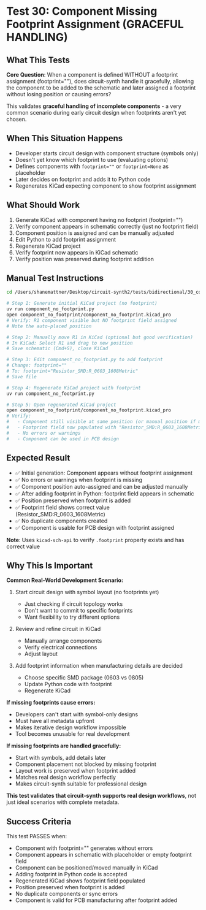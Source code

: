 # Test 30: Component Missing Footprint Assignment (GRACEFUL HANDLING)

## What This Tests

**Core Question**: When a component is defined WITHOUT a footprint assignment (footprint=""), does circuit-synth handle it gracefully, allowing the component to be added to the schematic and later assigned a footprint without losing position or causing errors?

This validates **graceful handling of incomplete components** - a very common scenario during early circuit design when footprints aren't yet chosen.

## When This Situation Happens

- Developer starts circuit design with component structure (symbols only)
- Doesn't yet know which footprint to use (evaluating options)
- Defines components with `footprint=""` or `footprint=None` as placeholder
- Later decides on footprint and adds it to Python code
- Regenerates KiCad expecting component to show footprint assignment

## What Should Work

1. Generate KiCad with component having no footprint (footprint="")
2. Verify component appears in schematic correctly (just no footprint field)
3. Component position is assigned and can be manually adjusted
4. Edit Python to add footprint assignment
5. Regenerate KiCad project
6. Verify footprint now appears in KiCad schematic
7. Verify position was preserved during footprint addition

## Manual Test Instructions

```bash
cd /Users/shanemattner/Desktop/circuit-synth2/tests/bidirectional/30_component_missing_footprint

# Step 1: Generate initial KiCad project (no footprint)
uv run component_no_footprint.py
open component_no_footprint/component_no_footprint.kicad_pro
# Verify: R1 component visible but NO footprint field assigned
# Note the auto-placed position

# Step 2: Manually move R1 in KiCad (optional but good verification)
# In KiCad: Select R1 and drag to new position
# Save schematic (Cmd+S), close KiCad

# Step 3: Edit component_no_footprint.py to add footprint
# Change: footprint=""
# To: footprint="Resistor_SMD:R_0603_1608Metric"
# Save file

# Step 4: Regenerate KiCad project with footprint
uv run component_no_footprint.py

# Step 5: Open regenerated KiCad project
open component_no_footprint/component_no_footprint.kicad_pro
# Verify:
#   - Component still visible at same position (or manual position if moved)
#   - Footprint field now populated with "Resistor_SMD:R_0603_1608Metric"
#   - No errors or warnings
#   - Component can be used in PCB design
```

## Expected Result

- ✅ Initial generation: Component appears without footprint assignment
- ✅ No errors or warnings when footprint is missing
- ✅ Component position auto-assigned and can be adjusted manually
- ✅ After adding footprint in Python: footprint field appears in schematic
- ✅ Position preserved when footprint is added
- ✅ Footprint field shows correct value (Resistor_SMD:R_0603_1608Metric)
- ✅ No duplicate components created
- ✅ Component is usable for PCB design with footprint assigned

**Note**: Uses `kicad-sch-api` to verify `.footprint` property exists and has correct value

## Why This Is Important

**Common Real-World Development Scenario:**

1. Start circuit design with symbol layout (no footprints yet)
   - Just checking if circuit topology works
   - Don't want to commit to specific footprints
   - Want flexibility to try different options

2. Review and refine circuit in KiCad
   - Manually arrange components
   - Verify electrical connections
   - Adjust layout

3. Add footprint information when manufacturing details are decided
   - Choose specific SMD package (0603 vs 0805)
   - Update Python code with footprint
   - Regenerate KiCad

**If missing footprints cause errors:**
- Developers can't start with symbol-only designs
- Must have all metadata upfront
- Makes iterative design workflow impossible
- Tool becomes unusable for real development

**If missing footprints are handled gracefully:**
- Start with symbols, add details later
- Component placement not blocked by missing footprint
- Layout work is preserved when footprint added
- Matches real design workflow perfectly
- Makes circuit-synth suitable for professional design

**This test validates that circuit-synth supports real design workflows**, not just ideal scenarios with complete metadata.

## Success Criteria

This test PASSES when:
- Component with footprint="" generates without errors
- Component appears in schematic with placeholder or empty footprint field
- Component can be positioned/moved manually in KiCad
- Adding footprint in Python code is accepted
- Regenerated KiCad shows footprint field populated
- Position preserved when footprint is added
- No duplicate components or sync errors
- Component is valid for PCB manufacturing after footprint added
